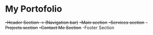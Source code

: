 # My Portofolio
~~-Header Section -> (Navigation bar)~~
~~-Main section~~
~~-Services section~~
~~-Projects section~~
~~-Contact Me Section~~
-Footer Section
